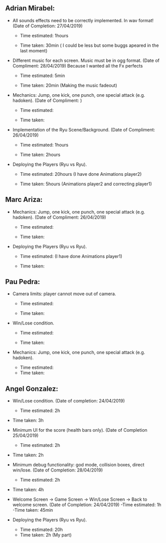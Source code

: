 ## Adrian Mirabel:

- All sounds effects need to be correctly implemented. In wav format! (Date of Completion: 27/04/2019)

  - Time estimated: 1hours 

  - Time taken: 30min ( I could be less but some buggs apeared in the last moment)

    

- Different music for each screen. Music must be in ogg format. (Date of Compliment: 28/04/2019) Because I wanted all the Fx perfects

  - Time estimated: 5min

  - Time taken: 20min (Making the music fadeout)

    

- Mechanics: Jump, one kick, one punch, one special attack (e.g. hadoken). (Date of Compliment: ) 

  - Time estimated: 
  
  - Time taken:
  
    
  
- Implementation of the Ryu Scene/Background. (Date of Compliment: 26/04/2019) 

  - Time estimated: 1hours

  - Time taken: 2hours

    

- Deploying the Players (Ryu vs Ryu).

  - Time estimated: 20hours (I have done Animations player2)

  - Time taken: 5hours (Animations player2 and correcting player1)

    

## Marc Ariza:

- Mechanics: Jump, one kick, one punch, one special attack (e.g. hadoken). (Date of Compliment: 26/04/2019) 

  - Time estimated: 

  - Time taken:

- Deploying the Players (Ryu vs Ryu).

  - Time estimated:  (I have done Animations player1)

  - Time taken: 

 

## Pau Pedra: 

- Camera limits: player cannot move out of camera.

  - Time estimated:

  - Time taken:

    

- Win/Lose condition.

  - Time estimated:

  - Time taken:

- Mechanics: Jump, one kick, one punch, one special attack (e.g. hadoken).
  - Time estimated:
  - Time taken:


## Angel Gonzalez:

- Win/Lose condition. (Date of completion: 24/04/2019) 
  - Time estimated: 2h
  
- Time taken: 3h 
  
    
  
- Minimum UI for the score (health bars only). (Date of Completion 25/04/2019)
  - Time estimated: 2h
  
- Time taken: 2h
  
    
  
- Minimum debug functionality: god mode, collision boxes, direct win/lose. (Date of Completion: 28/04/2019)
  - Time estimated: 2h
  
- Time taken: 4h
  
    
  
- Welcome Screen -> Game Screen -> Win/Lose Screen -> Back to welcome screen. (Date of Completion: 24/04/2019)
  -Time estimated: 1h
  -Time taken: 45min
  
  

- Deploying the Players (Ryu vs Ryu).
  - Time estimated: 20h
  - Time taken: 2h (My part)
